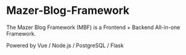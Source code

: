 # Mazer-Blog-Framework

 The Mazer Blog Framework (MBF) is a Frontend + Backend All-in-one Framework.

Powered by Vue / Node.js / PostgreSQL / Flask
